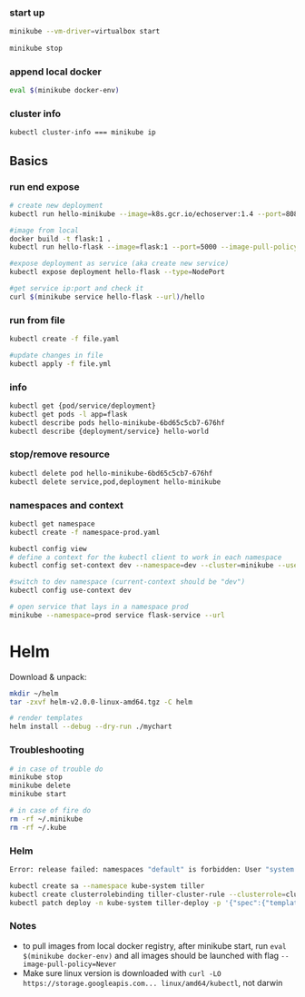 ### start up
```bash
minikube --vm-driver=virtualbox start
    
minikube stop
```


### append local docker
```bash
eval $(minikube docker-env)
```


### cluster info
```bash
kubectl cluster-info === minikube ip
```


## Basics
### run end expose
```bash
# create new deployment
kubectl run hello-minikube --image=k8s.gcr.io/echoserver:1.4 --port=8080

#image from local
docker build -t flask:1 .
kubectl run hello-flask --image=flask:1 --port=5000 --image-pull-policy=Never

#expose deployment as service (aka create new service)
kubectl expose deployment hello-flask --type=NodePort

#get service ip:port and check it
curl $(minikube service hello-flask --url)/hello
```


### run from file
```bash
kubectl create -f file.yaml

#update changes in file
kubectl apply -f file.yml
```


### info
```bash
kubectl get {pod/service/deployment}
kubectl get pods -l app=flask
kubectl describe pods hello-minikube-6bd65c5cb7-676hf
kubectl describe {deployment/service} hello-world
```


### stop/remove resource
```bash
kubectl delete pod hello-minikube-6bd65c5cb7-676hf
kubectl delete service,pod,deployment hello-minikube
```


### namespaces and context
```bash
kubectl get namespace
kubectl create -f namespace-prod.yaml

kubectl config view
# define a context for the kubectl client to work in each namespace
kubectl config set-context dev --namespace=dev --cluster=minikube --user=minikube

#switch to dev namespace (current-context should be "dev")
kubectl config use-context dev

# open service that lays in a namespace prod
minikube --namespace=prod service flask-service --url
```

# Helm

Download & unpack:
```bash
mkdir ~/helm
tar -zxvf helm-v2.0.0-linux-amd64.tgz -C helm 

# render templates
helm install --debug --dry-run ./mychart
```

### Troubleshooting
```bash
# in case of trouble do
minikube stop
minikube delete
minikube start

# in case of fire do
rm -rf ~/.minikube
rm -rf ~/.kube
```

### Helm
```bash
Error: release failed: namespaces "default" is forbidden: User "system:serviceaccount:kube-system:default" cannot get namespaces in the namespace "default"

kubectl create sa --namespace kube-system tiller
kubectl create clusterrolebinding tiller-cluster-rule --clusterrole=cluster-admin --serviceaccount=kube-system:tiller
kubectl patch deploy -n kube-system tiller-deploy -p '{"spec":{"template":{"spec":{"serviceAccount":"tiller"}}}}'
```


### Notes
- to pull images from local docker registry, after minikube start, run `eval $(minikube docker-env)` 
and all images should be launched with flag `--image-pull-policy=Never`
- Make sure linux version is downloaded with `curl -LO https://storage.googleapis.com... linux/amd64/kubectl`, not darwin
